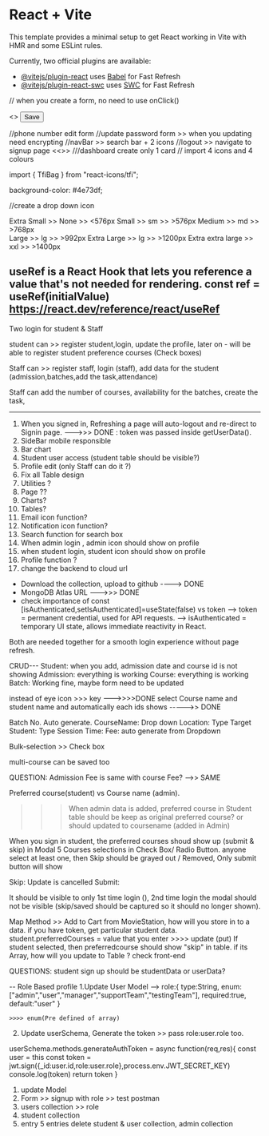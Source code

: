 # React + Vite

This template provides a minimal setup to get React working in Vite with HMR and some ESLint rules.

Currently, two official plugins are available:

- [@vitejs/plugin-react](https://github.com/vitejs/vite-plugin-react/blob/main/packages/plugin-react/README.md) uses [Babel](https://babeljs.io/) for Fast Refresh
- [@vitejs/plugin-react-swc](https://github.com/vitejs/vite-plugin-react-swc) uses [SWC](https://swc.rs/) for Fast Refresh


// when you create a form, no need to use onClick()

<form onSubmit={formik.handleSubmit}> <<Su>>
<Button
type="submit">
Save
</Button>
</form>

//phone number edit form
//update password form >> when you updating need encrypting
//navBar >> search bar + 2 icons
//logout >> navigate to signup page <<<DONE>>>
///dashboard create only 1 card
// import 4 icons and 4 colours

import { TfiBag } from "react-icons/tfi";
<TfiBag />

<!-- Bg color -->
background-color: #4e73df;

<!-- WHen  -->

//create a drop down icon

<!-- Breakpoint -->
Extra Small   >>    None   >>       <576px
Small         >>    sm     >>       >576px
Medium        >>    md      >>      >768px  
Large         >>    lg      >>      >992px
Extra Large         >> lg     >>    >1200px
Extra extra large   >> xxl      >>   >1400px

useRef is a React Hook that lets you reference a value that's not needed for rendering. const ref = useRef(initialValue)
https://react.dev/reference/react/useRef
-------------------------------------

Two login for student & Staff

student can  >>  register student,login, update the profile, later on - will be able to register student preference courses (Check boxes)

Staff can >>  register staff, login (staff), add data for the student (admission,batches,add the task,attendance)

Staff can add the number of courses, availability for the batches, create the task,


--------------------
1. When you signed in, Refreshing a page will auto-logout and re-direct to Signin page.    --->>> DONE : token was passed inside getUserData(). 
2. SideBar mobile responsible
3. Bar chart
4. Student user access (student table should be visible?)
5. Profile edit (only Staff can do it ?)
6. Fix all Table design
7. Utilities ?
8. Page ??
9. Charts?
10. Tables?
11. Email icon function?
12. Notification icon function?
13. Search function for search box
14. When admin login , admin icon should show on profile
15. when student login, student icon should show on profile
16. Profile function ?
17. change the backend to cloud url

- Download the collection, upload to github                                                     ----> DONE
- MongoDB Atlas URL                                                                             --->>> DONE
- check importance of const [isAuthenticated,setIsAuthenticated]=useState(false) vs token
--> token = permanent credential, used for API requests.
--> isAuthenticated = temporary UI state, allows immediate reactivity in React.

Both are needed together for a smooth login experience without page refresh.

CRUD---
Student: when you add, admission date and course id is not showing
Admission: everything is working 
Course: everything is working 
Batch: Working fine, maybe form need to be updated

instead of eye icon >>>  key  --->>>>DONE
select Course name and student name and automatically each ids shows  ----->> DONE


Batch No. Auto generate.
CourseName: Drop down 
Location: Type
Target Student: Type
Session Time: 
Fee: auto generate from Dropdown

Bulk-selection  >> Check box

multi-course can be saved too

QUESTION:
Admission Fee is same with course Fee? -->> SAME

Preferred course(student) vs Course name (admin).
>>> When admin data is added, preferred course in Student table should be keep as original preferred course? or should updated to coursename (added in Admin)

<!-- Select Course Model -->

When you sign in student, the preferred courses shoud show up (submit & skip) in Modal
5 Courses selections in Check Box/ Radio Button. anyone select at least one, then Skip should be grayed out / Removed, Only submit button will show


Skip: Update is cancelled
Submit: 

It should be visible to only 1st time login (), 2nd time login the modal should not be visible (skip/saved should be captured so it should no longer shown).

Map Method >> Add to Cart from MovieStation, how will you store in to a data.
if you have token, get particular student data.
student.preferredCourses = value that you enter >>>> update (put)
If student selected, then preferredcourse should show "skip" in table.
if its Array, how will you update to Table ? check front-end


QUESTIONS: student sign up should be studentData or userData?


-- Role Based profile
1.Update User Model --> 
    role:{
        type:String,
        enum:["admin","user","manager","supportTeam","testingTeam"],
        required:true,
        default:"user"
    }
    
    >>>> enum(Pre defined of array) 

2. Update  userSchema, Generate the token >> pass role:user.role too.

userSchema.methods.generateAuthToken = async function(req,res){
    const user = this
    const token = jwt.sign({_id:user.id,role:user.role},process.env.JWT_SECRET_KEY)
    console.log(token)
    return token
}

1. update Model
2. Form >> signup with role >> test postman
3. users collection >> role
4. student collection
5. entry 5 entries
delete student & user collection, admin collection

<!-- Component >>> Different options for student : Attendance, Schedule, My result  -->
<!-- Ternary Operator for Routes -->
<!-- When you add the admission, and select batchNo, the course name should populate  -->
 
